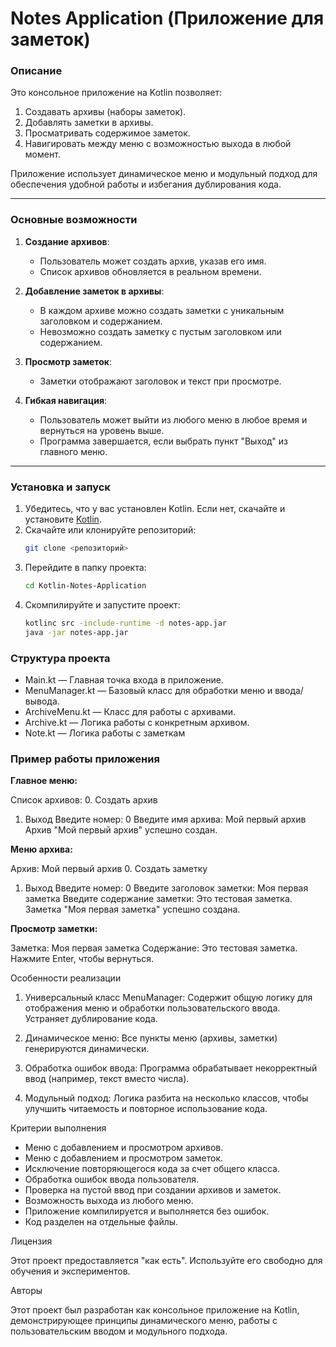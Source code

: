 # Notes Application (Приложение для заметок)

### Описание
Это консольное приложение на Kotlin позволяет:
1. Создавать архивы (наборы заметок).
2. Добавлять заметки в архивы.
3. Просматривать содержимое заметок.
4. Навигировать между меню с возможностью выхода в любой момент.

Приложение использует динамическое меню и модульный подход для обеспечения удобной работы и избегания дублирования кода.

---

### Основные возможности
1. **Создание архивов**:
    - Пользователь может создать архив, указав его имя.
    - Список архивов обновляется в реальном времени.

2. **Добавление заметок в архивы**:
    - В каждом архиве можно создать заметки с уникальным заголовком и содержанием.
    - Невозможно создать заметку с пустым заголовком или содержанием.

3. **Просмотр заметок**:
    - Заметки отображают заголовок и текст при просмотре.

4. **Гибкая навигация**:
    - Пользователь может выйти из любого меню в любое время и вернуться на уровень выше.
    - Программа завершается, если выбрать пункт "Выход" из главного меню.

---

### Установка и запуск
1. Убедитесь, что у вас установлен Kotlin. Если нет, скачайте и установите [Kotlin](https://kotlinlang.org/).
2. Скачайте или клонируйте репозиторий:
   ```bash
   git clone <репозиторий>
3. Перейдите в папку проекта:
    ```bash
   cd Kotlin-Notes-Application
4. Скомпилируйте и запустите проект:
   ```bash
   kotlinc src -include-runtime -d notes-app.jar
   java -jar notes-app.jar

### Структура проекта

- Main.kt — Главная точка входа в приложение.
- MenuManager.kt — Базовый класс для обработки меню и ввода/вывода.
- ArchiveMenu.kt — Класс для работы с архивами.
- Archive.kt — Логика работы с конкретным архивом. 
- Note.kt — Логика работы с заметкам


### Пример работы приложения


 **Главное меню:**

Список архивов:
0. Создать архив
1. Выход
   Введите номер: 0
   Введите имя архива: Мой первый архив
   Архив "Мой первый архив" успешно создан.


 **Меню архива:**

 Архив: Мой первый архив
0. Создать заметку
1. Выход
   Введите номер: 0
   Введите заголовок заметки: Моя первая заметка
   Введите содержание заметки: Это тестовая заметка.
   Заметка "Моя первая заметка" успешно создана.


 **Просмотр заметки:**

Заметка: Моя первая заметка
Содержание:
Это тестовая заметка.
Нажмите Enter, чтобы вернуться.


Особенности реализации

   1. Универсальный класс MenuManager:
        Содержит общую логику для отображения меню и обработки пользовательского ввода.
        Устраняет дублирование кода.

   2. Динамическое меню:
        Все пункты меню (архивы, заметки) генерируются динамически.

   3. Обработка ошибок ввода:
        Программа обрабатывает некорректный ввод (например, текст вместо числа).

   4. Модульный подход:
        Логика разбита на несколько классов, чтобы улучшить читаемость и повторное использование кода.


Критерии выполнения

- Меню с добавлением и просмотром архивов.
- Меню с добавлением и просмотром заметок.
- Исключение повторяющегося кода за счет общего класса.
- Обработка ошибок ввода пользователя.
- Проверка на пустой ввод при создании архивов и заметок.
- Возможность выхода из любого меню.
- Приложение компилируется и выполняется без ошибок.
- Код разделен на отдельные файлы.

Лицензия

Этот проект предоставляется "как есть". Используйте его свободно для обучения и экспериментов.


Авторы

Этот проект был разработан как консольное приложение на Kotlin, демонстрирующее принципы динамического меню, работы с пользовательским вводом и модульного подхода.